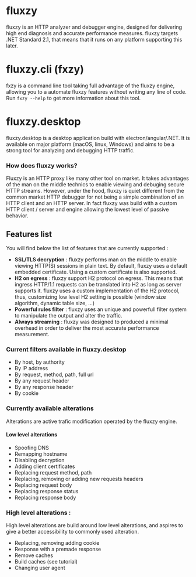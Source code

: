 # fluxzy 
fluxzy is an HTTP analyzer and debugger engine, designed for delivering high end diagnosis and accurate performance measures. fluxzy targets .NET Standard 2.1, that means that it runs on any platform supporting this later. 

# fluxzy.cli (fxzy) 
fxzy is a command line tool taking full advantage of the fluxzy engine, allowing you to a automate fluxzy features without writing any line of code. Run `fxzy --help` to get more information about this tool. 

# fluxzy.desktop
fluxzy.desktop is a desktop application build with electron/angular/.NET. It is available on major platform (macOS, linux, Windows) and aims to be a strong tool for analyzing and debugging HTTP traffic.

### How does fluxzy works? 
Fluxzy is an HTTP proxy like many other tool on market. It takes advantages of the man on the middle technics to enable viewing and debuging secure HTTP streams. However, under the hood, fluxzy is quiet different from the common market HTTP debugger for not being a simple combination of an HTTP client and an HTTP server. 
In fact fluxzy was build with a custom HTTP client / server and engine allowing the lowest level of passive behavior. 

## Features list 
You will find below the list of features that are currently supported : 
 - **SSL/TLS decryption** : fluxzy performs man on the middle to enable viewing HTTP(S) sessions in plain text. By default, fluxzy uses a default embedded certificate.  Using a custom certificate is also supported.
 - **H2 on egress** : fluxzy support H2 protocol on egress. This means that ingress HTTP/1.1 requests can be translated into H2 as long as server supports it. fluxzy uses a custom implementation of the H2 protocol, thus, customizing low level H2 setting is possible (window size algorithm, dynamic table size, ...)
 - **Powerful rules filter** : fluxzy uses an unique and powerfull filter system to manipulate the output and alter the traffic.
 - **Always streaming** : fluxzy was designed to produced a minimal overhead in order to deliver the most accurate performance measurement. 
 
 ### Current filters available in fluxzy.desktop
 - By host, by authority
 - By IP address
 - By request, method, path, full url 
 - By any request header
 - By any response header
 - By cookie 
 
### Currently available alterations
Alterations are active trafic modification operated by the fluxzy engine. 

#### Low level alterations
 - Spoofing DNS
 - Remapping hostname
 - Disabling decryption 
 - Adding client certificates 
 - Replacing request method, path
 - Replacing, removing or adding new requests headers
 - Replacing request body
 - Replacing response status 
 - Replacing response body 
 
### High level alterations :
High level alterations are build around low level alterations, and aspires to give a better accessibility to commonly used alteration. 

 - Replacing, removing adding cookie 
 - Response with a premade response 
 - Remove caches
 - Build caches (see tutorial) 
 - Changing user agent 
 
 
 

